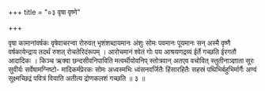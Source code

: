+++
title = "०३ वृषा वृष्णे"

+++

वृषा कामानांवर्षकः वृषेवाचरन्वा रोरुवत् भृशंशब्दायमानः अंशुः सोमः पवमानः पूयमानः सन् अस्मै वृष्णै वर्षकायेन्द्राय तदर्थं रुशत् रोचतेरिदंरूपम् । आरोचमानं श्वेतं गोः पय आश्रयणद्रव्यं ईर्ते गच्छति ईरगतौ आदादिकः । किञ्च ऋक्वा छन्दसीवनिपाविति मत्वर्थीयोवनिप् स्तोत्रवान् अतएव वचोवित् स्तुतीनाञ्ज्ञाता सूरः सुवीर्यः सर्वेषामग्निष्टो- मादिकर्मप्रेरकः सोमः अध्वस्मभिः ध्वंसनवर्जितैः हिंसारहितैः सहस्रं पथिभिर्बहुभिर्मार्गैः अण्वं सूक्ष्मच्छिद्रं पवित्रं वियाति अतीत्य द्रोणकलशं गच्छति ॥ ३ ॥